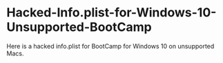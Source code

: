 # Hacked-Info.plist-for-Windows-10-Unsupported-BootCamp
Here is a hacked info.plist for BootCamp for Windows 10 on unsupported Macs. 
